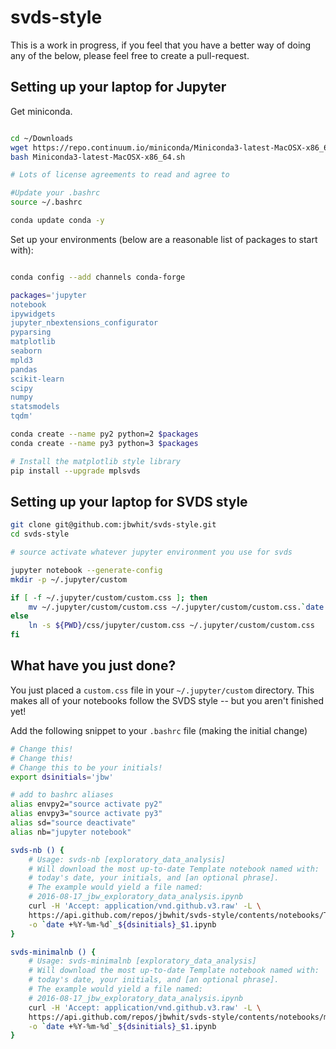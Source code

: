 # svds-style

This is a work in progress, if you feel that you have a better way of doing any of the below, please feel free to create a pull-request. 

## Setting up your laptop for Jupyter

Get miniconda.

```bash

cd ~/Downloads
wget https://repo.continuum.io/miniconda/Miniconda3-latest-MacOSX-x86_64.sh
bash Miniconda3-latest-MacOSX-x86_64.sh

# Lots of license agreements to read and agree to

#Update your .bashrc
source ~/.bashrc

conda update conda -y
```

Set up your environments (below are a reasonable list of packages to start with):

```bash

conda config --add channels conda-forge

packages='jupyter
notebook
ipywidgets
jupyter_nbextensions_configurator
pyparsing
matplotlib
seaborn
mpld3
pandas
scikit-learn
scipy
numpy
statsmodels
tqdm'

conda create --name py2 python=2 $packages
conda create --name py3 python=3 $packages

# Install the matplotlib style library
pip install --upgrade mplsvds

```

## Setting up your laptop for SVDS style

```bash
git clone git@github.com:jbwhit/svds-style.git
cd svds-style

# source activate whatever jupyter environment you use for svds

jupyter notebook --generate-config
mkdir -p ~/.jupyter/custom

if [ -f ~/.jupyter/custom/custom.css ]; then
    mv ~/.jupyter/custom/custom.css ~/.jupyter/custom/custom.css.`date +%Y-%m-%d`
else
    ln -s ${PWD}/css/jupyter/custom.css ~/.jupyter/custom/custom.css
fi
```

## What have you just done?

You just placed a `custom.css` file in your `~/.jupyter/custom` directory. This makes all of your notebooks follow the SVDS style -- but you aren't finished yet! 

Add the following snippet to your `.bashrc` file (making the initial change)

```bash
# Change this!
# Change this!
# Change this to be your initials!
export dsinitials='jbw'

# add to bashrc aliases
alias envpy2="source activate py2"
alias envpy3="source activate py3"
alias sd="source deactivate"
alias nb="jupyter notebook"

svds-nb () {
    # Usage: svds-nb [exploratory_data_analysis]
    # Will download the most up-to-date Template notebook named with:
    # today's date, your initials, and [an optional phrase].
    # The example would yield a file named: 
    # 2016-08-17_jbw_exploratory_data_analysis.ipynb
    curl -H 'Accept: application/vnd.github.v3.raw' -L \
    https://api.github.com/repos/jbwhit/svds-style/contents/notebooks/Template-Python.ipynb \
    -o `date +%Y-%m-%d`_${dsinitials}_$1.ipynb
}

svds-minimalnb () {
    # Usage: svds-minimalnb [exploratory_data_analysis]
    # Will download the most up-to-date Template notebook named with:
    # today's date, your initials, and [an optional phrase].
    # The example would yield a file named: 
    # 2016-08-17_jbw_exploratory_data_analysis.ipynb
    curl -H 'Accept: application/vnd.github.v3.raw' -L \
    https://api.github.com/repos/jbwhit/svds-style/contents/notebooks/minimal-python.ipynb \
    -o `date +%Y-%m-%d`_${dsinitials}_$1.ipynb
} 
```

